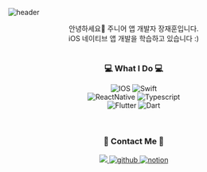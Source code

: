 ![header](https://capsule-render.vercel.app/api?type=waving&color=0061EA&height=250&section=header&text=Jaehoon&fontColor=EFF7FF&fontSize=90&)
  

<div align="center">
  안녕하세요👋 주니어 앱 개발자 장재훈입니다.
<br>
iOS 네이티브 앱 개발을 학습하고 있습니다 :)
 <br>
<br>

</div>

<h3 align="center"> 💻 What I Do 💻 </h3>
<p align="center">   

<img alt="IOS" src="https://img.shields.io/badge/-IOS-000?style=flat-square&logo=apple&logoColor=ffffff" />
<img alt="Swift" src="https://img.shields.io/badge/-Swift-FA7343?style=flat-square&logo=Swift&logoColor=white" />

  
<br>
<img alt="ReactNative" src="https://img.shields.io/badge/-React Native-000?style=flat-square&logo=react&logoColor=45b8d8" />
<img alt="Typescript" src="https://img.shields.io/badge/-Typescript-3178C6?style=flat-square&logo=Typescript&logoColor=white" />

  

<br>
<img alt="Flutter" src="https://img.shields.io/badge/-Flutter-00A5FF?style=flat-square&logo=flutter&logoColor=white" />
<img alt="Dart" src="https://img.shields.io/badge/-Dart-114b89?style=flat-square&logo=dart&logoColor=white" />
  
</p>

<br>

<h3 align="center"> 📩 Contact Me 📩 </h3>
<p align="center">
  <a href="mailto:trumanfromkorea@gmail.com">
    <img src="https://img.shields.io/badge/Gmail-d14836?style=flat-square&logo=Gmail&logoColor=white&link=trumanfromkorea@gmail.com"/>
  </a>

  <a href="https://trumanfromkorea.tistory.com/">
  <img alt="github" src="https://img.shields.io/badge/-Blog-181717?style=flat-square&logoColor=white" />
  </a>

  <a href="https://trumanfromkorea.notion.site/53d70adf9109406aa9e533b88db1ac1e">
  <img alt="notion" src="https://img.shields.io/badge/-Portfolio-181717?style=flat-square&logoColor=white" />
  </a>
</p>
